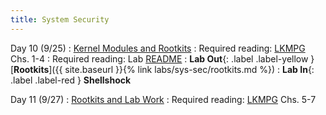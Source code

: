 ```yaml
---
title: System Security
---
```


Day 10 (9/25)
: [Kernel Modules and Rootkits](#)
  : Required reading: [LKMPG](https://sysprog21.github.io/lkmpg/) Chs. 1-4
  : Required reading: Lab [README](https://github.com/khale/kernel-rootkit-poc)
: **Lab Out**{: .label .label-yellow } [**Rootkits**]({{ site.baseurl }}{% link labs/sys-sec/rootkits.md %})
: **Lab In**{: .label .label-red } **Shellshock**

Day 11 (9/27)
: [Rootkits and Lab Work](#)
  : Required reading: [LKMPG](https://sysprog21.github.io/lkmpg/) Chs. 5-7
